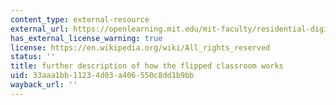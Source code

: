 ```yaml
---
content_type: external-resource
external_url: https://openlearning.mit.edu/mit-faculty/residential-digital-innovations/student-pre-class-preparation-enhances-class-time
has_external_license_warning: true
license: https://en.wikipedia.org/wiki/All_rights_reserved
status: ''
title: further description of how the flipped classroom works
uid: 33aaa1bb-1123-4d03-a406-550c8dd1b9bb
wayback_url: ''
---
```

